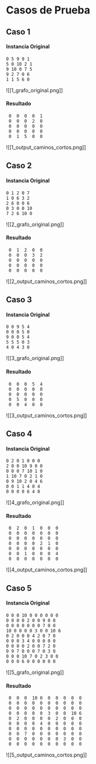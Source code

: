 # Casos de Prueba
## Caso 1

#### Instancia Original

```
0 5 9 9 1
5 0 10 2 1
9 10 0 7 5
9 2 7 0 6
1 1 5 6 0
```

![[1_grafo_original.png]]
<div class="page-break" style="page-break-before: always;"></div>

#### Resultado

```
 0  0  0  0  1 
 0  0  0  2  0 
 0  0  0  0  0 
 0  0  0  0  0 
 0  1  5  0  0 
```

![[1_output_caminos_cortos.png]]
<div class="page-break" style="page-break-before: always;"></div>

## Caso 2

#### Instancia Original

```
0 1 2 0 7
1 0 6 3 2
2 6 0 0 6
0 3 0 0 10
7 2 6 10 0
```

![[2_grafo_original.png]]
<div class="page-break" style="page-break-before: always;"></div>

#### Resultado

```
 0  1  2  0  0 
 0  0  0  3  2 
 0  0  0  0  0 
 0  0  0  0  0 
 0  0  0  0  0 
```

![[2_output_caminos_cortos.png]]
<div class="page-break" style="page-break-before: always;"></div>

## Caso 3

#### Instancia Original

```
0 0 9 5 4
0 0 0 5 0
9 0 0 5 4
5 5 5 0 3
4 0 4 3 0
```

![[3_grafo_original.png]]
<div class="page-break" style="page-break-before: always;"></div>

#### Resultado

```
 0  0  0  5  4 
 0  0  0  0  0 
 0  0  0  0  0 
 0  5  0  0  0 
 0  0  4  0  0 
```

![[3_output_caminos_cortos.png]]
<div class="page-break" style="page-break-before: always;"></div>

## Caso 4

#### Instancia Original

```
0 2 0 1 0 0 0
2 0 0 10 9 0 0
0 0 0 7 10 1 0
1 10 7 0 2 1 0
0 9 10 2 0 4 6
0 0 1 1 4 0 4
0 0 0 0 6 4 0
```

![[4_grafo_original.png]]
<div class="page-break" style="page-break-before: always;"></div>

#### Resultado

```
 0  2  0  1  0  0  0 
 0  0  0  0  0  0  0 
 0  0  0  0  0  0  0 
 0  0  0  0  2  1  0 
 0  0  0  0  0  0  0 
 0  0  1  0  0  0  4 
 0  0  0  0  0  0  0 
```

![[4_output_caminos_cortos.png]]
<div class="page-break" style="page-break-before: always;"></div>

## Caso 5

#### Instancia Original

```
0 0 0 10 0 0 0 0 0 0
0 0 0 0 2 0 0 9 0 0
0 0 0 0 0 0 0 7 0 0
10 0 0 0 0 3 0 0 10 6
0 2 0 0 0 4 2 0 7 0
0 0 0 3 4 0 0 0 0 0
0 0 0 0 2 0 0 7 2 0
0 9 7 0 0 0 7 0 3 0
0 0 0 10 7 0 2 3 0 0
0 0 0 6 0 0 0 0 0 0
```

![[5_grafo_original.png]]
<div class="page-break" style="page-break-before: always;"></div>

#### Resultado

```
 0  0  0  10 0  0  0  0  0  0 
 0  0  0  0  0  0  0  0  0  0 
 0  0  0  0  0  0  0  0  0  0 
 0  0  0  0  0  3  0  0  10 6 
 0  2  0  0  0  0  2  0  0  0 
 0  0  0  0  4  0  0  0  0  0 
 0  0  0  0  0  0  0  0  0  0 
 0  0  7  0  0  0  0  0  0  0 
 0  0  0  0  0  0  0  3  0  0 
 0  0  0  0  0  0  0  0  0  0 
```

![[5_output_caminos_cortos.png]]
